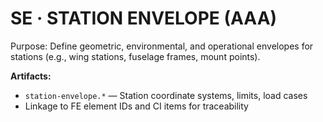 # SE · STATION ENVELOPE (AAA)

Purpose: Define geometric, environmental, and operational envelopes for stations (e.g., wing stations, fuselage frames, mount points).

**Artifacts:**
- `station-envelope.*` — Station coordinate systems, limits, load cases
- Linkage to FE element IDs and CI items for traceability